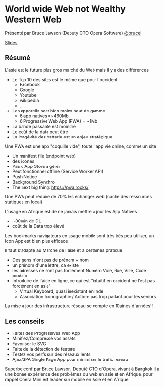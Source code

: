 # World wide Web not Wealthy Western Web

Présenté par Bruce Lawson (Deputy CTO Opera Software) [@brucel](https://twitter.com/brucel)

[Slides](https://speakerdeck.com/brucel/parisweb-paris-30-september-2016)

## Résumé

L'asie est le future plus gros marché du Web mais il y a des différences
  * Le Top 10 des sites est le même que pour l'occident
    * Facebook
    * Google
    * Youtube
    * wikipedia
    * ...
  * Les appareils sont bien moins haut de gamme
    * 6 app natives =~460Mb
    * 6 Progressive Web App (PWA) = ~1Mb
  * La bande passante est moindre
  * Le coût de la data peut être 
  * La longévité des batterie est un enjeu stratégique

Une PWA est une app "coquille vide", toute l'app vie online, comme un site
  * Un manifest file (endpoint web)
  * des icones
  * Pas d'App Store à gérer
  * Peut fonctionner offline (Service Worker API)
  * Push Notice
  * Background Synchro
  * The next big thing: https://pwa.rocks/

Une PWA peut réduire de 70% les échanges web (cache des ressources statiques en local)

L'usage en Afrique est de ne jamais mettre à jour les App Natives
  * ~30min de DL
  * coût de la Data trop élevé

Les bookmarks navigateurs en usage mobile sont très très peu utiliser, un Icon App est bien plus efficace

Il faut s'adapté au Marché de l'asie et à certaines pratique
  * Des gens n'ont pas de prénom + nom
  * un prénom d'une lettre, ca existe
  * les adresses ne sont pas forcément Numéro Voie, Rue, Ville, Code postale
  * Introduire de l'aide en ligne, ce qui est "intuitif en occident ne l'est pas forcément en asie"
    * Virtual Keyboard, quasi inexistant en Inde
    * Association Iconographie / Action: pas trop parlant pour les seniors


La mise à jour des infrastructure réseau se compte en 10aines d'années!!

## Les conseils

  * Faites des Progressives Web App
  * Minifiez/Compressé vos assets
  * Favoriser le SVG 
  * Faite de la détection de feature
  * Testez vos perfs sur des réseaux lents
  * Ajax/SPA Single Page App pour minimiser le trafic réseau



Superbe conf par Bruce Lawson, Deputé CTO d'Opera, vivant à Bangkok il a une bonne expérience des problèmes du web
en asie et en Afrique, pour rappel Opera Mini est leader sur mobile en Asie et en Afrique

